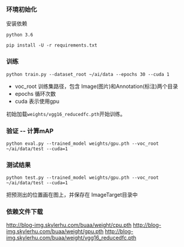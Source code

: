### 环境初始化
安装依赖

    python 3.6

    pip install -U -r requirements.txt


### 训练

    python train.py --dataset_root ~/ai/data --epochs 30 --cuda 1

- voc_root 训练集路径，包含 Image(图片)和Annotation(标注)两个目录
- epochs 循环次数
- cuda 表示使用gpu


初始加载`weights/vgg16_reducedfc.pth`开始训练。


### 验证 -- 计算mAP

    python eval.py --trained_model weights/gpu.pth --voc_root ~/ai/data/test --cuda=1


### 测试结果

    python test.py --trained_model weights/gpu.pth --voc_root ~/ai/data/test --cuda=1


把预测出的位置画在图上，并保存在 ImageTarget目录中


### 依赖文件下载

http://blog-img.skylerhu.com/buaa/weight/cpu.pth
http://blog-img.skylerhu.com/buaa/weight/gpu.pth
http://blog-img.skylerhu.com/buaa/weight/vgg16_reducedfc.pth
